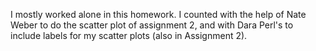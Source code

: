 I mostly worked alone in this homework. I counted with the help of Nate Weber to do the scatter plot of assignment 2, and with Dara Perl's to include labels for my scatter plots (also in Assignment 2).
